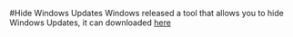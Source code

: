 #Hide Windows Updates
Windows released a tool that allows you to hide Windows Updates, it can downloaded [here](https://support.microsoft.com/en-us/kb/3073930)